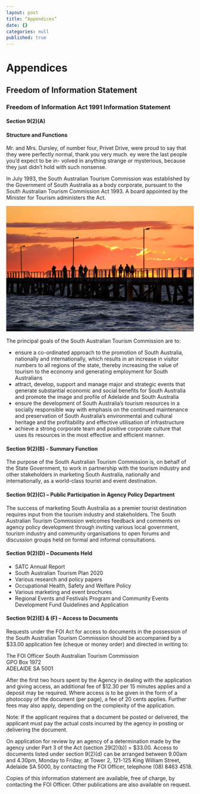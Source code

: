 ```yaml
---
layout: post
title: “Appendices“
date: {}
categories: null
published: true
---
```


# Appendices

## Freedom of Information Statement

### Freedom of Information Act 1991 Information Statement

#### Section 9(2)(A)

#### Structure and Functions

Mr. and Mrs. Dursley, of number four, Privet Drive, were proud to say that they were perfectly normal, thank you very much.  ey were the last people you’d expect to be in- volved in anything strange or mysterious, because they just didn’t hold with such nonsense.

In July 1993, the South Australian Tourism Commission was established by the Government of South Australia as a body corporate, pursuant to the South Australian Tourism Commission Act 1993. A board appointed by the Minister for Tourism administers the Act.

<img class="feature-image" src="images/people-on-jetty-watching-sunset-in-semaphore-beach-adelaide-australia.jpg" alt="people-on-jetty-watching-sunset-in-semaphore-beach-adelaide-australia">

The principal goals of the South Australian Tourism Commission are to:

* ensure a co-ordinated approach to the promotion of South Australia, nationally and internationally, which results in an increase in visitor numbers to all regions of the state, thereby increasing the value of tourism to the economy and generating employment for South Australians
* attract, develop, support and manage major and strategic events that generate substantial economic and social benefits for South Australia and promote the image and profile of Adelaide and South Australia
* ensure the development of South Australia’s tourism resources in a socially responsible way with emphasis on the continued maintenance and preservation of South Australia’s environmental and cultural heritage and the profitability and effective utilisation of infrastructure
* achieve a strong corporate team and positive corporate culture that uses its resources in the most effective and efficient manner.

#### Section 9(2)(B) - Summary Function

The purpose of the South Australian Tourism Commission is, on behalf of the State Government, to work in partnership with the tourism industry and other stakeholders in marketing South Australia, nationally and internationally, as a world-class tourist and event destination.

#### Section 9(2)(C) – Public Participation in Agency Policy Department

The success of marketing South Australia as a premier tourist destination requires input from the tourism industry and stakeholders. The South Australian Tourism Commission welcomes feedback and comments on agency policy development through inviting various local government, tourism industry and community organisations to open forums and discussion groups held on formal and informal consultations.

#### Section 9(2)(D) – Documents Held

* SATC Annual Report
* South Australian Tourism Plan 2020
* Various research and policy papers
* Occupational Health, Safety and Welfare Policy
* Various marketing and event brochures
* Regional Events and Festivals Program and Community Events Development Fund Guidelines and Application

#### Section 9(2)(E) & (F) – Access to Documents

Requests under the FOI Act for access to documents in the possession of the South Australian Tourism Commission should be accompanied by a $33.00 application fee (cheque or money order) and directed in writing to:

The FOI Officer South Australian Tourism Commission  
GPO Box 1972  
ADELAIDE SA 5001

After the first two hours spent by the Agency in dealing with the application and giving access, an additional fee of $12.30 per 15 minutes applies and a deposit may be required. Where access is to be given in the form of a photocopy of the document (per page), a fee of 20 cents applies. Further fees may also apply, depending on the complexity of the application.

Note: If the applicant requires that a document be posted or delivered, the applicant must pay the actual costs incurred by the agency in posting or delivering the document.

On application for review by an agency of a determination made by the agency under Part 3 of the Act (section 29(2)(b)) = $33.00. Access to documents listed under section 9(2)(d) can be arranged between 9.00am and 4.30pm, Monday to Friday, at Tower 2, 121-125 King William Street, Adelaide SA 5000, by contacting the FOI Officer, telephone (08) 8463 4518.

Copies of this information statement are available, free of charge, by contacting the FOI Officer. Other publications are also available on request.
